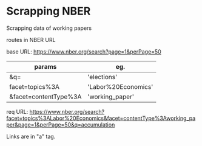 
# Scrapping NBER

Scrapping data of working papers

routes in NBER URL

base URL: https://www.nber.org/search?page=1&perPage=50

| params | eg.|
|--------|----|
| &q= | 'elections' |
| facet=topics%3A | 'Labor%20Economics' | 
| &facet=contentType%3A | 'working_paper' |

req URL: https://www.nber.org/search?facet=topics%3ALabor%20Economics&facet=contentType%3Aworking_paper&page=1&perPage=50&q=accumulation

Links are in "a" tag.